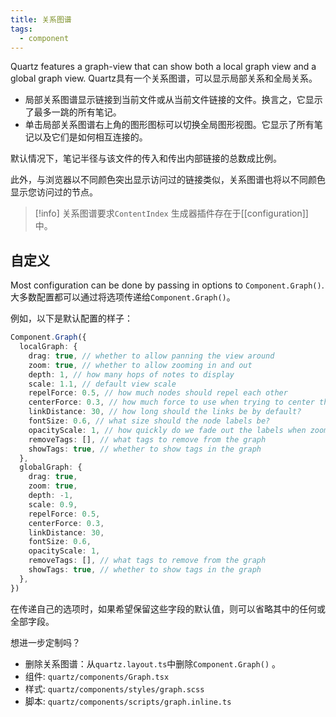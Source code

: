 ```yaml
---
title: 关系图谱
tags:
  - component
---
```


Quartz features a graph-view that can show both a local graph view and a global graph view.
Quartz具有一个关系图谱，可以显示局部关系和全局关系。

- 局部关系图谱显示链接到当前文件或从当前文件链接的文件。换言之，它显示了最多一跳的所有笔记。
- 单击局部关系图谱右上角的图形图标可以切换全局图形视图。它显示了所有笔记以及它们是如何相互连接的。

默认情况下，笔记半径与该文件的传入和传出内部链接的总数成比例。

此外，与浏览器以不同颜色突出显示访问过的链接类似，关系图谱也将以不同颜色显示您访问过的节点。

> [!info]
> 关系图谱要求`ContentIndex` 生成器插件存在于[[configuration]]中。

## 自定义

Most configuration can be done by passing in options to `Component.Graph()`.
大多数配置都可以通过将选项传递给`Component.Graph()`。

例如，以下是默认配置的样子：

```typescript title="quartz.layout.ts"
Component.Graph({
  localGraph: {
    drag: true, // whether to allow panning the view around
    zoom: true, // whether to allow zooming in and out
    depth: 1, // how many hops of notes to display
    scale: 1.1, // default view scale
    repelForce: 0.5, // how much nodes should repel each other
    centerForce: 0.3, // how much force to use when trying to center the nodes
    linkDistance: 30, // how long should the links be by default?
    fontSize: 0.6, // what size should the node labels be?
    opacityScale: 1, // how quickly do we fade out the labels when zooming out?
    removeTags: [], // what tags to remove from the graph
    showTags: true, // whether to show tags in the graph
  },
  globalGraph: {
    drag: true,
    zoom: true,
    depth: -1,
    scale: 0.9,
    repelForce: 0.5,
    centerForce: 0.3,
    linkDistance: 30,
    fontSize: 0.6,
    opacityScale: 1,
    removeTags: [], // what tags to remove from the graph
    showTags: true, // whether to show tags in the graph
  },
})
```

在传递自己的选项时，如果希望保留这些字段的默认值，则可以省略其中的任何或全部字段。

想进一步定制吗？

- 删除关系图谱：从`quartz.layout.ts`中删除`Component.Graph()` 。
- 组件: `quartz/components/Graph.tsx`
- 样式: `quartz/components/styles/graph.scss`
- 脚本: `quartz/components/scripts/graph.inline.ts`
